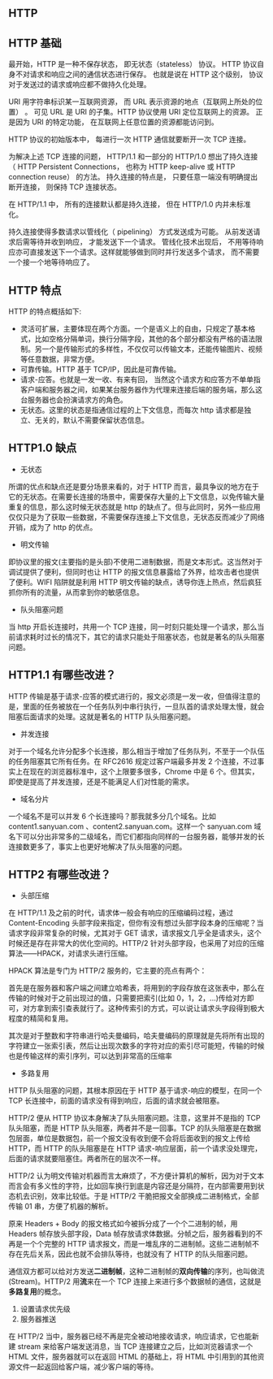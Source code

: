 ## HTTP

## HTTP 基础

最开始，HTTP 是一种不保存状态， 即无状态（stateless） 协议。 HTTP 协议自身不对请求和响应之间的通信状态进行保存。 也就是说在 HTTP 这个级别， 协议对于发送过的请求或响应都不做持久化处理。

URI 用字符串标识某一互联网资源， 而 URL 表示资源的地点（互联网上所处的位置） 。 可见 URL 是 URI 的子集。HTTP 协议使用 URI 定位互联网上的资源。 正是因为 URI 的特定功能， 在互联网上任意位置的资源都能访问到。

HTTP 协议的初始版本中， 每进行一次 HTTP 通信就要断开一次 TCP 连接。

为解决上述 TCP 连接的问题， HTTP/1.1 和一部分的 HTTP/1.0 想出了持久连接（ HTTP Persistent Connections， 也称为 HTTP keep-alive 或 HTTP connection reuse） 的方法。 持久连接的特点是， 只要任意一端没有明确提出断开连接， 则保持 TCP 连接状态。

在 HTTP/1.1 中， 所有的连接默认都是持久连接， 但在 HTTP/1.0 内并未标准化。

持久连接使得多数请求以管线化（ pipelining） 方式发送成为可能。 从前发送请求后需等待并收到响应， 才能发送下一个请求。 管线化技术出现后， 不用等待响应亦可直接发送下一个请求。这样就能够做到同时并行发送多个请求， 而不需要一个接一个地等待响应了。

## HTTP 特点

HTTP 的特点概括如下:

- 灵活可扩展，主要体现在两个方面。一个是语义上的自由，只规定了基本格式，比如空格分隔单词，换行分隔字段，其他的各个部分都没有严格的语法限制。另一个是传输形式的多样性，不仅仅可以传输文本，还能传输图片、视频等任意数据，非常方便。
- 可靠传输。HTTP 基于 TCP/IP，因此是可靠传输。
- 请求-应答。也就是一发一收、有来有回， 当然这个请求方和应答方不单单指客户端和服务器之间，如果某台服务器作为代理来连接后端的服务端，那么这台服务器也会扮演请求方的角色。
- 无状态。这里的状态是指通信过程的上下文信息，而每次 http 请求都是独立、无关的，默认不需要保留状态信息。

## HTTP1.0 缺点

- 无状态

所谓的优点和缺点还是要分场景来看的，对于 HTTP 而言，最具争议的地方在于它的无状态。在需要长连接的场景中，需要保存大量的上下文信息，以免传输大量重复的信息，那么这时候无状态就是 http 的缺点了。但与此同时，另外一些应用仅仅只是为了获取一些数据，不需要保存连接上下文信息，无状态反而减少了网络开销，成为了 http 的优点。

- 明文传输

即协议里的报文(主要指的是头部)不使用二进制数据，而是文本形式。这当然对于调试提供了便利，但同时也让 HTTP 的报文信息暴露给了外界，给攻击者也提供了便利。WIFI 陷阱就是利用 HTTP 明文传输的缺点，诱导你连上热点，然后疯狂抓你所有的流量，从而拿到你的敏感信息。

- 队头阻塞问题

当 http 开启长连接时，共用一个 TCP 连接，同一时刻只能处理一个请求，那么当前请求耗时过长的情况下，其它的请求只能处于阻塞状态，也就是著名的队头阻塞问题。

## HTTP1.1 有哪些改进？

HTTP 传输是基于请求-应答的模式进行的，报文必须是一发一收，但值得注意的是，里面的任务被放在一个任务队列中串行执行，一旦队首的请求处理太慢，就会阻塞后面请求的处理。这就是著名的 HTTP 队头阻塞问题。

- 并发连接

对于一个域名允许分配多个长连接，那么相当于增加了任务队列，不至于一个队伍的任务阻塞其它所有任务。在 RFC2616 规定过客户端最多并发 2 个连接，不过事实上在现在的浏览器标准中，这个上限要多很多，Chrome 中是 6 个。但其实，即使是提高了并发连接，还是不能满足人们对性能的需求。

- 域名分片

一个域名不是可以并发 6 个长连接吗？那我就多分几个域名。比如 content1.sanyuan.com 、content2.sanyuan.com。这样一个 sanyuan.com 域名下可以分出非常多的二级域名，而它们都指向同样的一台服务器，能够并发的长连接数更多了，事实上也更好地解决了队头阻塞的问题。

## HTTP2 有哪些改进？

- 头部压缩

在 HTTP/1.1 及之前的时代，请求体一般会有响应的压缩编码过程，通过 Content-Encoding 头部字段来指定，但你有没有想过头部字段本身的压缩呢？当请求字段非常复杂的时候，尤其对于 GET 请求，请求报文几乎全是请求头，这个时候还是存在非常大的优化空间的。HTTP/2 针对头部字段，也采用了对应的压缩算法——HPACK，对请求头进行压缩。

HPACK 算法是专门为 HTTP/2 服务的，它主要的亮点有两个：

首先是在服务器和客户端之间建立哈希表，将用到的字段存放在这张表中，那么在传输的时候对于之前出现过的值，只需要把索引(比如 0，1，2，...)传给对方即可，对方拿到索引查表就行了。这种传索引的方式，可以说让请求头字段得到极大程度的精简和复用。

其次是对于整数和字符串进行哈夫曼编码，哈夫曼编码的原理就是先将所有出现的字符建立一张索引表，然后让出现次数多的字符对应的索引尽可能短，传输的时候也是传输这样的索引序列，可以达到非常高的压缩率

- 多路复用

HTTP 队头阻塞的问题，其根本原因在于 HTTP 基于请求-响应的模型，在同一个 TCP 长连接中，前面的请求没有得到响应，后面的请求就会被阻塞。

HTTP/2 便从 HTTP 协议本身解决了队头阻塞问题。注意，这里并不是指的 TCP 队头阻塞，而是 HTTP 队头阻塞，两者并不是一回事。TCP 的队头阻塞是在数据包层面，单位是数据包，前一个报文没有收到便不会将后面收到的报文上传给 HTTP，而 HTTP 的队头阻塞是在 HTTP 请求-响应层面，前一个请求没处理完，后面的请求就要阻塞住。两者所在的层次不一样。

HTTP/2 认为明文传输对机器而言太麻烦了，不方便计算机的解析，因为对于文本而言会有多义性的字符，比如回车换行到底是内容还是分隔符，在内部需要用到状态机去识别，效率比较低。于是 HTTP/2 干脆把报文全部换成二进制格式，全部传输 01 串，方便了机器的解析。

原来 Headers + Body 的报文格式如今被拆分成了一个个二进制的帧，用 Headers 帧存放头部字段，Data 帧存放请求体数据。分帧之后，服务器看到的不再是一个个完整的 HTTP 请求报文，而是一堆乱序的二进制帧。这些二进制帧不存在先后关系，因此也就不会排队等待，也就没有了 HTTP 的队头阻塞问题。

通信双方都可以给对方发送**二进制帧**，这种二进制帧的**双向传输**的序列，也叫做流(Stream)。HTTP/2 用**流**来在一个 TCP 连接上来进行多个数据帧的通信，这就是**多路复用**的概念。

1. 设置请求优先级
2. 服务器推送

在 HTTP/2 当中，服务器已经不再是完全被动地接收请求，响应请求，它也能新建 stream 来给客户端发送消息，当 TCP 连接建立之后，比如浏览器请求一个 HTML 文件，服务器就可以在返回 HTML 的基础上，将 HTML 中引用到的其他资源文件一起返回给客户端，减少客户端的等待。

